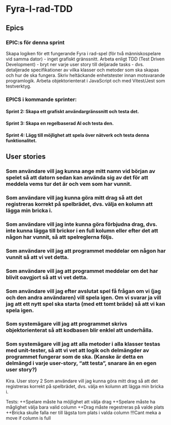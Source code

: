 # Fyra-I-rad-TDD
## Epics
### EPIC:s för denna sprint
Skapa logiken för ett fungerande Fyra i rad-spel (för två människospelare vid samma dator) - inget grafiskt gränssnitt.
Arbeta enligt TDD (Test Driven Development) - bryt ner varje user story till deljarade tasks - dvs. detaljerade specifikationer av vilka klasser och metoder som ska skapas och hur de ska fungera. Skriv heltäckande enhetstester innan motsvarande programlogik.
Arbeta objektorienterat i JavaScript och med Vitest/Jest som testverktyg.
### EPICS i kommande sprinter:
#### Sprint 2: Skapa ett grafiskt användargränssnitt och testa det.
#### Sprint 3: Skapa en regelbaserad AI och testa den.
#### Sprint 4: Lägg till möjlighet att spela över nätverk och testa denna funktionalitet.

## User stories
### Som användare vill jag kunna ange mitt namn vid början av spelet så att datorn sedan kan använda sig av det för att meddela vems tur det är och vem som har vunnit.
### Som användare vill jag kunna göra mitt drag så att det registreras korrekt på spelbrädet, dvs. välja en kolumn att lägga min bricka i.
### Som användare vill jag inte kunna göra förbjudna drag, dvs. inte kunna lägga till brickor i en full kolumn eller efter det att någon har vunnit, så att spelreglerna följs.
### Som användare vill jag att programmet meddelar om någon har vunnit så att vi vet detta.
### Som användare vill jag att programmet meddelar om det har blivit oavgjort så att vi vet detta.
### Som användare vill jag efter avslutat spel få frågan om vi (jag och den andra användaren) vill spela igen. Om vi svarar ja vill jag att ett nytt spel ska starta (med ett tomt bräde) så att vi kan spela igen.
### Som systemägare vill jag att programmet skrivs objektorienterat så att kodbasen blir enklel att underhålla.
### Som systemägare vill jag att alla metoder i alla klasser testas med unit-tester, så att vi vet att logik och delmängder av programmet fungerar som de ska. (Kanske är detta en delmängd i varje user-story, “att testa”, snarare än en egen user story?)

Kira. User story 2
Som användare vill jag kunna göra mitt drag så att det registreras korrekt på spelbrädet, 
dvs. välja en kolumn att lägga min bricka i.

Tests:
++Spelare måste ha möjlighet att välja drag
++Spelare måste ha måglighet välja bara valid column
++Drag måste regestreras på valde plats
++Bricka skulle falla ner till lägsta tom plats i valda column
!!!Cant meka a move if column is full



